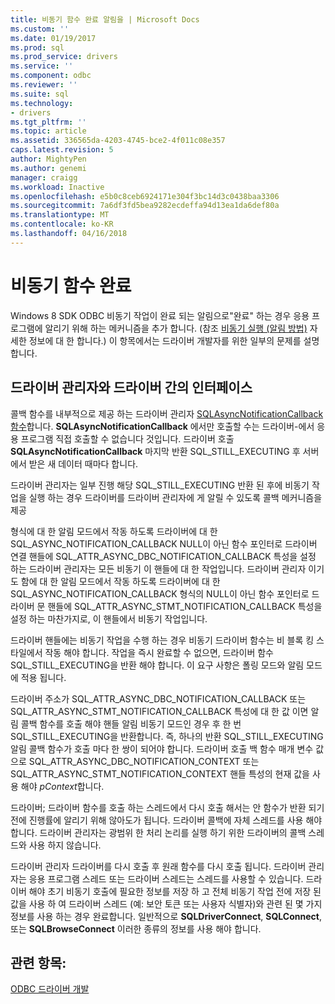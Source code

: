 ```yaml
---
title: 비동기 함수 완료 알림을 | Microsoft Docs
ms.custom: ''
ms.date: 01/19/2017
ms.prod: sql
ms.prod_service: drivers
ms.service: ''
ms.component: odbc
ms.reviewer: ''
ms.suite: sql
ms.technology:
- drivers
ms.tgt_pltfrm: ''
ms.topic: article
ms.assetid: 336565da-4203-4745-bce2-4f011c08e357
caps.latest.revision: 5
author: MightyPen
ms.author: genemi
manager: craigg
ms.workload: Inactive
ms.openlocfilehash: e5b0c8ceb6924171e304f3bc14d3c0438baa3306
ms.sourcegitcommit: 7a6df3fd5bea9282ecdeffa94d13ea1da6def80a
ms.translationtype: MT
ms.contentlocale: ko-KR
ms.lasthandoff: 04/16/2018
---
```

# <a name="notification-of-asynchronous-function-completion"></a>비동기 함수 완료
Windows 8 SDK ODBC 비동기 작업이 완료 되는 알림으로"완료" 하는 경우 응용 프로그램에 알리기 위해 하는 메커니즘을 추가 합니다. (참조 [비동기 실행 (알림 방법)](../../../odbc/reference/develop-app/asynchronous-execution-notification-method.md) 자세한 정보에 대 한 합니다.) 이 항목에서는 드라이버 개발자를 위한 일부의 문제를 설명 합니다.  
  
## <a name="the-interface-between-the-driver-manager-and-driver"></a>드라이버 관리자와 드라이버 간의 인터페이스  
 콜백 함수를 내부적으로 제공 하는 드라이버 관리자 [SQLAsyncNotificationCallback 함수](../../../odbc/reference/develop-driver/sqlasyncnotificationcallback-function.md)합니다. **SQLAsyncNotificationCallback** 에서만 호출할 수는 드라이버-에서 응용 프로그램 직접 호출할 수 없습니다 것입니다. 드라이버 호출 **SQLAsyncNotificationCallback** 마지막 반환 SQL_STILL_EXECUTING 후 서버에서 받은 새 데이터 때마다 합니다.  
  
 드라이버 관리자는 일부 진행 해당 SQL_STILL_EXECUTING 반환 된 후에 비동기 작업을 실행 하는 경우 드라이버를 드라이버 관리자에 게 알릴 수 있도록 콜백 메커니즘을 제공  
  
 형식에 대 한 알림 모드에서 작동 하도록 드라이버에 대 한 SQL_ASYNC_NOTIFICATION_CALLBACK NULL이 아닌 함수 포인터로 드라이버 연결 핸들에 SQL_ATTR_ASYNC_DBC_NOTIFICATION_CALLBACK 특성을 설정 하는 드라이버 관리자는 모든 비동기 이 핸들에 대 한 작업입니다. 드라이버 관리자 이기도 함에 대 한 알림 모드에서 작동 하도록 드라이버에 대 한 SQL_ASYNC_NOTIFICATION_CALLBACK 형식의 NULL이 아닌 함수 포인터로 드라이버 문 핸들에 SQL_ATTR_ASYNC_STMT_NOTIFICATION_CALLBACK 특성을 설정 하는 마찬가지로, 이 핸들에서 비동기 작업입니다.  
  
 드라이버 핸들에는 비동기 작업을 수행 하는 경우 비동기 드라이버 함수는 비 블록 킹 스타일에서 작동 해야 합니다. 작업을 즉시 완료할 수 없으면, 드라이버 함수 SQL_STILL_EXECUTING을 반환 해야 합니다. 이 요구 사항은 폴링 모드와 알림 모드에 적용 됩니다.  
  
 드라이버 주소가 SQL_ATTR_ASYNC_DBC_NOTIFICATION_CALLBACK 또는 SQL_ATTR_ASYNC_STMT_NOTIFICATION_CALLBACK 특성에 대 한 값 이면 알림 콜백 함수를 호출 해야 핸들 알림 비동기 모드인 경우 후 한 번 SQL_STILL_EXECUTING을 반환합니다. 즉, 하나의 반환 SQL_STILL_EXECUTING 알림 콜백 함수가 호출 마다 한 쌍이 되어야 합니다. 드라이버 호출 백 함수 매개 변수 값으로 SQL_ATTR_ASYNC_DBC_NOTIFICATION_CONTEXT 또는 SQL_ATTR_ASYNC_STMT_NOTIFICATION_CONTEXT 핸들 특성의 현재 값을 사용 해야 *pContext*합니다.  
  
 드라이버; 드라이버 함수를 호출 하는 스레드에서 다시 호출 해서는 안 함수가 반환 되기 전에 진행률에 알리기 위해 않아도가 됩니다. 드라이버 콜백에 자체 스레드를 사용 해야 합니다. 드라이버 관리자는 광범위 한 처리 논리를 실행 하기 위한 드라이버의 콜백 스레드와 사용 하지 않습니다.  
  
 드라이버 관리자 드라이버를 다시 호출 후 원래 함수를 다시 호출 됩니다. 드라이버 관리자는 응용 프로그램 스레드 또는 드라이버 스레드는 스레드를 사용할 수 있습니다. 드라이버 해야 초기 비동기 호출에 필요한 정보를 저장 하 고 전체 비동기 작업 전에 저장 된 값을 사용 하 여 드라이버 스레드 (예: 보안 토큰 또는 사용자 식별자)와 관련 된 몇 가지 정보를 사용 하는 경우 완료합니다. 일반적으로 **SQLDriverConnect**, **SQLConnect**, 또는 **SQLBrowseConnect** 이러한 종류의 정보를 사용 해야 합니다.  
  
## <a name="see-also"></a>관련 항목:  
 [ODBC 드라이버 개발](../../../odbc/reference/develop-driver/developing-an-odbc-driver.md)
